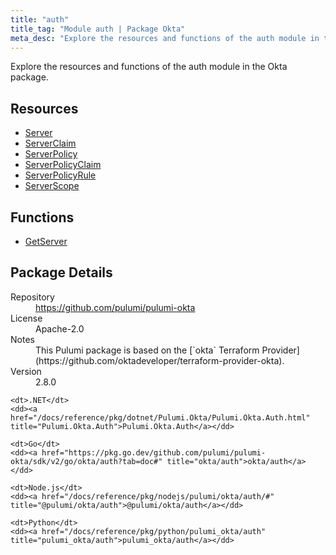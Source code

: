 ```yaml
---
title: "auth"
title_tag: "Module auth | Package Okta"
meta_desc: "Explore the resources and functions of the auth module in the Okta package."
---
```


<!-- WARNING: this file was generated by Pulumi Docs Generator. -->
<!-- Do not edit by hand unless you're certain you know what you are doing! -->

Explore the resources and functions of the auth module in the Okta package.

<h2 id="resources">Resources</h2>
<ul class="api">
    <li><a href="server" title="Server"><span class="symbol resource"></span>Server</a></li>
    <li><a href="serverclaim" title="ServerClaim"><span class="symbol resource"></span>ServerClaim</a></li>
    <li><a href="serverpolicy" title="ServerPolicy"><span class="symbol resource"></span>ServerPolicy</a></li>
    <li><a href="serverpolicyclaim" title="ServerPolicyClaim"><span class="symbol resource"></span>ServerPolicyClaim</a></li>
    <li><a href="serverpolicyrule" title="ServerPolicyRule"><span class="symbol resource"></span>ServerPolicyRule</a></li>
    <li><a href="serverscope" title="ServerScope"><span class="symbol resource"></span>ServerScope</a></li>
</ul>

<h2 id="functions">Functions</h2>
<ul class="api">
    <li><a href="getserver" title="GetServer"><span class="symbol function"></span>GetServer</a></li>
</ul>

<h2 id="package-details">Package Details</h2>
<dl class="package-details">
	<dt>Repository</dt>
	<dd><a href="https://github.com/pulumi/pulumi-okta">https://github.com/pulumi/pulumi-okta</a></dd>
	<dt>License</dt>
	<dd>Apache-2.0</dd>
	<dt>Notes</dt>
	<dd>This Pulumi package is based on the [`okta` Terraform Provider](https://github.com/oktadeveloper/terraform-provider-okta).</dd>
	<dt>Version</dt>
	<dd>2.8.0</dd>
</dl>



<dl class="tabular">

    <dt>.NET</dt>
    <dd><a href="/docs/reference/pkg/dotnet/Pulumi.Okta/Pulumi.Okta.Auth.html" title="Pulumi.Okta.Auth">Pulumi.Okta.Auth</a></dd>

    <dt>Go</dt>
    <dd><a href="https://pkg.go.dev/github.com/pulumi/pulumi-okta/sdk/v2/go/okta/auth?tab=doc#" title="okta/auth">okta/auth</a></dd>

    <dt>Node.js</dt>
    <dd><a href="/docs/reference/pkg/nodejs/pulumi/okta/auth/#" title="@pulumi/okta/auth">@pulumi/okta/auth</a></dd>

    <dt>Python</dt>
    <dd><a href="/docs/reference/pkg/python/pulumi_okta/auth" title="pulumi_okta/auth">pulumi_okta/auth</a></dd>

</dl>

